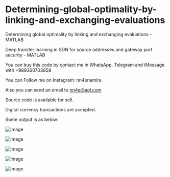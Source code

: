 # Determining-global-optimality-by-linking-and-exchanging-evaluations
Determining global optimality by linking and exchanging evaluations - MATLAB

Deep transfer learning in SDN for source addresses and gateway port security - MATLAB

You can buy this code by contact me in WhatsApp, Telegram and iMessage with +989360703858

You can Follow me on Instagram: nn4enamira

Also you can send an email to nn4e@aol.com

Source code is available for sell.

Digital currency transactions are accepted.

Some output is as below:

![image](https://github.com/user-attachments/assets/99539aba-ced1-4d1a-9e3a-9ce854f07c60)

![image](https://github.com/user-attachments/assets/815d0444-a305-46b9-9ab2-6036c575ccf1)

![image](https://github.com/user-attachments/assets/11f9a804-6260-4ae8-9754-2f621a4b5352)

![image](https://github.com/user-attachments/assets/b1c4eabb-9d94-46ac-a16d-38b7ead2436a)

![image](https://github.com/user-attachments/assets/7e0a5419-b86b-42e0-9c22-815991746a70)




